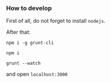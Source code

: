 ### How to develop

First of all, do not forget to install `nodejs`.

After that:

```
npm i -g grunt-cli

npm i

grunt --watch

```
and open `localhost:3000`
